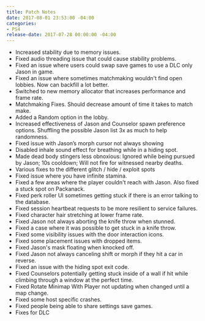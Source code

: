 ```yaml
---
title: Patch Notes
date: 2017-08-01 23:53:00 -04:00
categories:
- PS4
release-date: 2017-07-28 00:00:00 -04:00
---
```


- Increased stability due to memory issues.
- Fixed audio threading issue that could cause stability problems.
- Fixed an issue where users could swap save games to use a DLC only Jason in game.
- Fixed an issue where sometimes matchmaking wouldn't find open lobbies. Now can backfill a lot better.
- Switched to new memory allocator that increases performance and frame rate.
- Matchmaking Fixes. Should decrease amount of time it takes to match make.
- Added a Random option in the lobby.
- Increased effectiveness of Jason and Counselor spawn preference options. Shuffling the possible Jason list 3x as much to help randomness.
- Fixed issue with Jason’s morph cursor not always showing
- Disabled inhale sound effect for breathing while in a hiding spot.
- Made dead body stingers less obnoxious: Ignored while being pursued by Jason; 10s cooldown; Will not fire for witnessed nearby deaths.
- Various fixes to the different glitch / hide / exploit spots
- Fixed issue where you have infinite stamina.
- Fixed a few areas where the player couldn't reach with Jason. Also fixed a stuck spot on Packanack.
- Fixed perk roller UI sometimes getting stuck if there is an error talking to the database.
- Fixed session heartbeat requests to be more resilient to service failures.
- Fixed character hair stretching at lower frame rate.
- Fixed Jason not always aborting the knife throw when stunned.
- Fixed a case where it was possible to get stuck in a knife throw.
- Fixed some visibility issues with the door interaction icons.
- Fixed some placement issues with dropped items.
- Fixed Jason's mask floating when knocked off.
- Fixed Jason not always canceling shift or morph if they hit a car in reverse.
- Fixed an issue with the hiding spot exit code.
- Fixed Counselors potentially getting stuck inside of a wall if hit while climbing through a window at the perfect time.
- Fixed Rotate Minimap With Player not updating when changed until a map change.
- Fixed some host specific crashes.
- Fixed people being able to share settings save games.
- Fixes for DLC